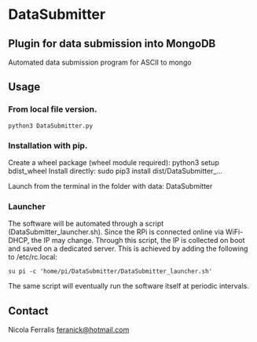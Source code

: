 # DataSubmitter
## Plugin for data submission into MongoDB
Automated data submission program for ASCII to mongo

## Usage
### From local file version.
    python3 DataSubmitter.py
### Installation with pip. 
Create a wheel package (wheel module required):
    python3 setup bdist_wheel
Install directly:
    sudo pip3 install dist/DataSubmitter_...

Launch from the terminal in the folder with data:
    DataSubmitter

### Launcher    
The software will be automated through a script (DataSubmitter_launcher.sh). Since the RPi is 
connected online via WiFi-DHCP, the IP may change. Through this script, the IP is collected
on boot and saved on a dedicated server. This is achieved by adding the following to /etc/rc.local:

    su pi -c 'home/pi/DataSubmitter/DataSubmitter_launcher.sh'

The same script will eventually run the software itself at periodic intervals. 

## Contact
Nicola Ferralis <feranick@hotmail.com>
    

